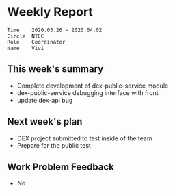 # Weekly Report 
```
Time	2020.03.26 ~ 2020.04.02
Circle	NTCC
Role	Coordinator
Name	Vivi
```
## This week's summary
- Complete development of dex-public-service module
- dex-public-service debugging interface with front
- update dex-api bug
## Next week's plan
- DEX project submitted to test inside of the team
- Prepare for the public test

## Work Problem Feedback
- No

